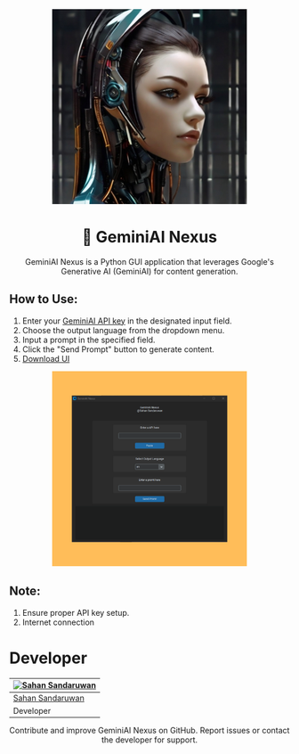 <div align="center">
  <img src="https://github.com/sahansandaruwan/GeminiAI-Nexus/blob/Master/Assets/1.jpg" width="350" height="350">

  <h1> 👻 GeminiAI Nexus</h1>
GeminiAI Nexus is a Python GUI application that leverages Google's Generative AI (GeminiAI) for content generation.
</div>


## How to Use:

1. Enter your [GeminiAI API key](https://ai.google.dev/) in the designated input field.
2. Choose the output language from the dropdown menu.
3. Input a prompt in the specified field.
4. Click the "Send Prompt" button to generate content.
5. [Download UI](https://github.com/sahansandaruwan/GeminiAI-Nexus/releases/download/V1/app.exe)
   
<div align="center">
  <img src="https://raw.githubusercontent.com/sahansandaruwan/GeminiAI-Nexus/Master/Assets/3.png" width="350" height="350">
</div>

## Note:
1. Ensure proper API key setup.
2. Internet connection


# Developer
<div align="center">


| [![Sahan Sandaruwan](https://github.com/sahansandaruwan.png?size=150)](https://github.com/sahansandaruwan) | 
|----
 [Sahan Sandaruwan](https://github.com/sahansandaruwan) |
 Developer |
 
Contribute and improve GeminiAI Nexus on GitHub. Report issues or contact the developer for support.
 </div>
 

 




